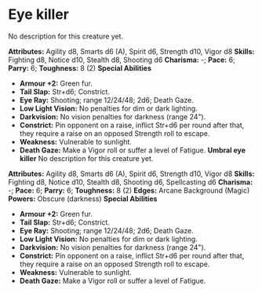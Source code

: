 # Eye killer

No description for this creature yet.

**Attributes:** Agility d8, Smarts d6 (A), Spirit d6, Strength d10,
Vigor d8
**Skills:** Fighting d8, Notice d10, Stealth d8, Shooting d6
**Charisma:** -; **Pace:** 6; **Parry:** 6; **Toughness:** 8 (2)
**Special Abilities**

- **Armour +2:** Green fur.
- **Tail Slap:** Str+d6; Constrict.
- **Eye Ray:** Shooting; range 12/24/48; 2d6; Death Gaze.
- **Low Light Vision:** No penalties for dim or dark lighting.
- **Darkvision:** No vision penalties for darkness (range 24").
- **Constrict:** Pin opponent on a raise, inflict Str+d6 per round after
that, they require a raise on an opposed Strength roll to escape.
- **Weakness:** Vulnerable to sunlight.
- **Death Gaze:** Make a Vigor roll or suffer a level of Fatigue.
**Umbral eye killer**
No description for this creature yet.

**Attributes:** Agility d8, Smarts d6 (A), Spirit d6, Strength d10,
Vigor d8
**Skills:** Fighting d8, Notice d10, Stealth d8, Shooting d6,
Spellcasting d6
**Charisma:** -; **Pace:** 6; **Parry:** 6; **Toughness:** 8 (2)
**Edges:** Arcane Background (Magic)
**Powers:** Obscure (darkness)
**Special Abilities**

- **Armour +2:** Green fur.
- **Tail Slap:** Str+d6; Constrict.
- **Eye Ray:** Shooting; range 12/24/48; 2d6; Death Gaze.
- **Low Light Vision:** No penalties for dim or dark lighting.
- **Darkvision:** No vision penalties for darkness (range 24").
- **Constrict:** Pin opponent on a raise, inflict Str+d6 per round after
that, they require a raise on an opposed Strength roll to escape.
- **Weakness:** Vulnerable to sunlight.
- **Death Gaze:** Make a Vigor roll or suffer a level of Fatigue.
